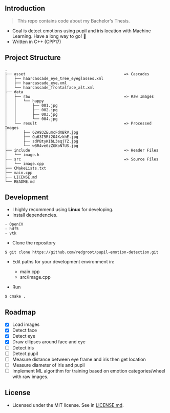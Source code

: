 ## Introduction
> This repo contains code about my Bachelor's Thesis.

- Goal is detect emotions using pupil and iris location with Machine Learning. Have a long way to go! 💪
- Written in C++ (CPP17)

## Project Structure
```
.
├── asset                                           => Cascades
│   ├── haarcascade_eye_tree_eyeglasses.xml
│   ├── haarcascade_eye.xml
│   └── haarcascade_frontalface_alt.xml
├── data        
│   ├── raw                                         => Raw Images
│   │   └── happy
│   │       ├── 001.jpg
│   │       ├── 002.jpg
│   │       ├── 003.jpg
│   │       └── 004.jpg
│   └── result                                      => Processed Images
│       ├── 62A93ZEumcFdXBkV.jpg
│       ├── Qa63I5Rt2O4XzkhE.jpg
│       ├── sdPBtyKIbL3eqjTZ.jpg
│       └── wBR4ve6zZGKoN7US.jpg
├── include                                         => Header Files
│   └── image.h
├── src                                             => Source Files
│   └── image.cpp
├── CMakeLists.txt
├── main.cpp
├── LICENSE.md 
└── README.md
```

## Development

- I highly recommend using **Linux** for developing.
- Install dependencies.

```
- OpenCV
- hdf5
- vtk
```

- Clone the repository

```shell
$ git clone https://github.com/redgroot/pupil-emotion-detection.git
```

- Edit paths for your development environment in:
    - main.cpp
    - src/image.cpp


- Run
```shell
$ cmake .
```
## Roadmap
- [x] Load images
- [x] Detect face
- [x] Detect eye
- [x] Draw ellipses around face and eye
- [ ] Detect iris
- [ ] Detect pupil
- [ ] Measure distance between eye frame and iris then get location
- [ ] Measure diameter of iris and pupil
- [ ] Implement ML algorithm for training based on emotion categories/wheel with raw images.
    
## License

- Licensed under the MIT license. See in [LICENSE.md](LICENSE.md).
